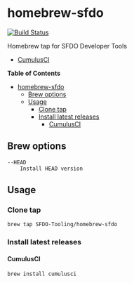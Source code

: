 # homebrew-sfdo

[![Build Status](https://travis-ci.com/SFDO-Tooling/homebrew-sfdo.svg?branch=master)](https://travis-ci.com/SFDO-Tooling/homebrew-sfdo)

Homebrew tap for SFDO Developer Tools
- [CumulusCI](https://github.com/SFDO-Tooling/CumulusCI)

<!-- markdown-toc start - Don't edit this section. Run M-x markdown-toc-refresh-toc -->
**Table of Contents**

- [homebrew-sfdo](#homebrew-sfdo)
    - [Brew options](#brew-options)
    - [Usage](#usage)
        - [Clone tap](#clone-tap)
        - [Install latest releases](#install-latest-releases)
            - [CumulusCI](#cumulusci)

<!-- markdown-toc end -->

## Brew options
```
--HEAD
	Install HEAD version
```

## Usage
### Clone tap
```shell
brew tap SFDO-Tooling/homebrew-sfdo
```
### Install latest releases

#### CumulusCI ####

```shell
brew install cumulusci
```
